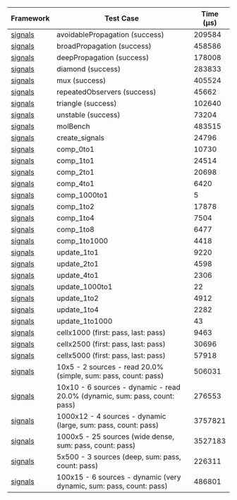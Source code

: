 | Framework | Test Case | Time (μs) |
| --- | --- | --- |
| [signals](https://github.com/rodydavis/signals.dart) | avoidablePropagation (success) | 209584 |
| [signals](https://github.com/rodydavis/signals.dart) | broadPropagation (success) | 458586 |
| [signals](https://github.com/rodydavis/signals.dart) | deepPropagation (success) | 178008 |
| [signals](https://github.com/rodydavis/signals.dart) | diamond (success) | 283833 |
| [signals](https://github.com/rodydavis/signals.dart) | mux (success) | 405524 |
| [signals](https://github.com/rodydavis/signals.dart) | repeatedObservers (success) | 45662 |
| [signals](https://github.com/rodydavis/signals.dart) | triangle (success) | 102640 |
| [signals](https://github.com/rodydavis/signals.dart) | unstable (success) | 73204 |
| [signals](https://github.com/rodydavis/signals.dart) | molBench | 483515 |
| [signals](https://github.com/rodydavis/signals.dart) | create_signals | 24796 |
| [signals](https://github.com/rodydavis/signals.dart) | comp_0to1 | 10730 |
| [signals](https://github.com/rodydavis/signals.dart) | comp_1to1 | 24514 |
| [signals](https://github.com/rodydavis/signals.dart) | comp_2to1 | 20698 |
| [signals](https://github.com/rodydavis/signals.dart) | comp_4to1 | 6420 |
| [signals](https://github.com/rodydavis/signals.dart) | comp_1000to1 | 5 |
| [signals](https://github.com/rodydavis/signals.dart) | comp_1to2 | 17878 |
| [signals](https://github.com/rodydavis/signals.dart) | comp_1to4 | 7504 |
| [signals](https://github.com/rodydavis/signals.dart) | comp_1to8 | 6477 |
| [signals](https://github.com/rodydavis/signals.dart) | comp_1to1000 | 4418 |
| [signals](https://github.com/rodydavis/signals.dart) | update_1to1 | 9220 |
| [signals](https://github.com/rodydavis/signals.dart) | update_2to1 | 4598 |
| [signals](https://github.com/rodydavis/signals.dart) | update_4to1 | 2306 |
| [signals](https://github.com/rodydavis/signals.dart) | update_1000to1 | 22 |
| [signals](https://github.com/rodydavis/signals.dart) | update_1to2 | 4912 |
| [signals](https://github.com/rodydavis/signals.dart) | update_1to4 | 2282 |
| [signals](https://github.com/rodydavis/signals.dart) | update_1to1000 | 43 |
| [signals](https://github.com/rodydavis/signals.dart) | cellx1000 (first: pass, last: pass) | 9463 |
| [signals](https://github.com/rodydavis/signals.dart) | cellx2500 (first: pass, last: pass) | 30696 |
| [signals](https://github.com/rodydavis/signals.dart) | cellx5000 (first: pass, last: pass) | 57918 |
| [signals](https://github.com/rodydavis/signals.dart) | 10x5 - 2 sources - read 20.0% (simple, sum: pass, count: pass) | 506031 |
| [signals](https://github.com/rodydavis/signals.dart) | 10x10 - 6 sources - dynamic - read 20.0% (dynamic, sum: pass, count: pass) | 276553 |
| [signals](https://github.com/rodydavis/signals.dart) | 1000x12 - 4 sources - dynamic (large, sum: pass, count: pass) | 3757821 |
| [signals](https://github.com/rodydavis/signals.dart) | 1000x5 - 25 sources (wide dense, sum: pass, count: pass) | 3527183 |
| [signals](https://github.com/rodydavis/signals.dart) | 5x500 - 3 sources (deep, sum: pass, count: pass) | 226311 |
| [signals](https://github.com/rodydavis/signals.dart) | 100x15 - 6 sources - dynamic (very dynamic, sum: pass, count: pass) | 486801 |
